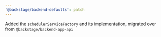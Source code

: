 ```yaml
---
'@backstage/backend-defaults': patch
---
```


Added the `schedulerServiceFactory` and its implementation, migrated over from `@backstage/backend-app-api`
